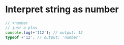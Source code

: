 # Interpret string as number

```js
// +number
// just a plus
console.log(+'112'); // output: 12
typeof +'12'; // output: 'number'
```
